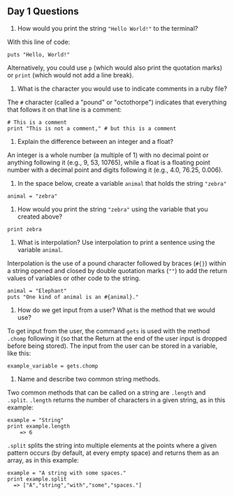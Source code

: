 ## Day 1 Questions

1. How would you print the string `"Hello World!"` to the terminal?

With this line of code:
```
puts "Hello, World!"
```
Alternatively, you could use `p` (which would also print the quotation marks) or `print` (which would not add a line break).

1. What is the character you would use to indicate comments in a ruby file?

The `#` character (called a "pound" or "octothorpe") indicates that everything that follows it on that line is a comment:
```
# This is a comment
print "This is not a comment," # but this is a comment
```

1. Explain the difference between an integer and a float?

An integer is a whole number (a multiple of 1) with no decimal point or anything following it (e.g., 9, 53, 10765), while a float is a floating point number with a decimal point and digits following it (e.g., 4.0, 76.25, 0.006).

1. In the space below, create a variable `animal` that holds the string `"zebra"`

```
animal = "zebra"
```

1. How would you print the string `"zebra"` using the variable that you created above?

```
print zebra
```

1. What is interpolation? Use interpolation to print a sentence using the variable `animal`.

Interpolation is the use of a pound character followed by braces (`#{}`) within a string opened and closed by double quotation marks (`""`) to add the return values of variables or other code to the string.
```
animal = "Elephant"
puts "One kind of animal is an #{animal}."
```

1. How do we get input from a user? What is the method that we would use?

To get input from the user, the command `gets` is used with the method `.chomp` following it (so that the Return at the end of the user input is dropped before being stored). The input from the user can be stored in a variable, like this:
```
example_variable = gets.chomp
```

1. Name and describe two common string methods.

Two common methods that can be called on a string are `.length` and `.split`. `.length` returns the number of characters in a given string, as in this example:
```
example = "String"
print example.length
    => 6
```
`.split` splits the string into multiple elements at the points where a given pattern occurs (by default, at every empty space) and returns them as an array, as in this example:
```
example = "A string with some spaces."
print example.split
  => ["A","string","with","some","spaces."]
```
